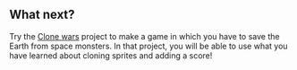 ## What next?

Try the [Clone wars](https://projects.raspberrypi.org/en/projects/clone-wars) project to make a game in which you have to save the Earth from space monsters. In that project, you will be able to use what you have learned about cloning sprites and adding a score!
